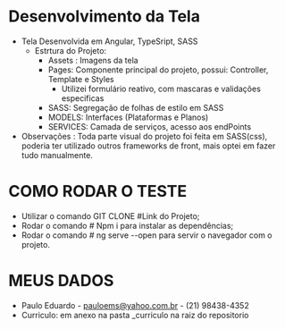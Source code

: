 # Desenvolvimento da Tela
- Tela Desenvolvida em Angular, TypeSript, SASS
    - Estrtura do Projeto: 
        - Assets : Imagens da tela
        - Pages: Componente principal do projeto, possui: Controller, Template e Styles
            - Utilizei formulário reativo, com mascaras e validações especificas  
        - SASS: Segregação de folhas de estilo em SASS
        - MODELS: Interfaces (Plataformas e Planos)   
        - SERVICES: Camada de serviços, acesso aos endPoints                
- Observações : Toda parte visual do projeto foi feita em SASS(css), poderia ter utilizado outros frameworks de front, mais optei em fazer tudo manualmente.

# COMO RODAR O TESTE
- Utilizar o comando GIT CLONE #Link do Projeto;
- Rodar o comando # Npm i para instalar as dependências;
- Rodar o comando # ng serve --open para servir o navegador com o projeto.

# MEUS DADOS

- Paulo Eduardo - pauloems@yahoo.com.br - (21) 98438-4352
- Curriculo: em anexo na pasta _curriculo na raiz do repositorio
